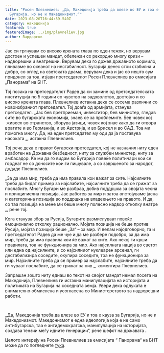 ```yaml
---
title: "Росен Плевнелиев: „Да, Македонија треба да влезе во ЕУ и тоа е кауза за
  Бугарија, но не и Македонизмот.“"
date: 2023-08-20T16:44:59.540Z
category: македонија
featured: true
featuredImage: ../img/plevneliev.jpg
author: Вардарски
---
```

<div class="post_content">
                <p>Јас си тргнувам со високо крената глава по еден тежок, но верувам достоен и успешен мандат, обележан со рекордно многу кризи – надворешни и внатрешни. Верувам дека го држев државното кормило, пливавме во океанот на нестабилност. Бугарија денес стои стабилна и добро, со оглед на светската драма, верувам дека и јас со нешто сум придонел за тоа, изјави претседателот Росен Плевнелиев во емисијата „Панорама“ на БНТ.</p>
<p>Тој посака на претседателот Радев да си замине од претседателската институција по 5 години со чувство на задоволство, достојно и со високо крената глава. Плевнелиев истакна дека се сосема различни со новоизбраниот претседател. Тој доаѓа од армијата, станува претседател. „Јас бев претприемач, инвеститор, бев министер, гледав сите во бугарската економија, знаев се за проблемите. Бев човек кој &nbsp;живеел во странство, зборува јазици, човек кој знае како да ги отвора вратите и во Германија, и во Австрија, и во Брисел и во САД. Тоа ми помогна многу. Да, на еден претседател му оди да ја поставува насоката „, истакна Плевнелиев.</p>
<p>Тој рече дека е првиот бугарски претседател, кој не назначил ниту еден вработен на Државна безбедност, ниту за службен министер, ниту за амбасадор. Ќе ми да го видам во Бугарија повеќе политичари кои се гордеат не со доносите кои ги пишувале, а со завршеното за народот, додаде Плевнелиев.</p>
<p>„За да има мир, треба да има правила кои важат за сите. Најсилните треба да бидат пример за најслабите, најсилните треба да се грижат за послабите. Многу Бугари ме разбраа, добив поддршка за својата чесна и принципиелна позиција. Јас работев за мир и затоа опстојуваме јасна и категорична позиција во поддршка на владеењето на правото. И да, со таа позиција на мене ми беше многу полесно надвор отколку внатре „, рече тој.</p>
<p>Кога станува збор за Русија, Бугарите размислуваат повеќе емоционално отколку рационално. Мојата позиција не беше против Русија, мојата позиција беше „За“ – за мир. И велам најодговорно, та и претседателот Радев да ме чуе и да ме разбере подобро, за да има мир, треба да има правила кои ќе важат за сите. Ако некој ги крши правилата, тоа не функционира за мир. Ако најсилната нација во светот или една од најсилните, и со најсилниот нуклеарен арсенал, ги дестабилизира соседите, окупира соседите, тоа не функционира за мир. Најсилните треба да се пример за најслабите, најсилните треба да ги чуваат послабите, да се грижат за нив „, коментира Плевнелиев.</p>
<p>Запрашан зошто ниту еднаш во текот на својот мандат немал посета на Македонија, Плевнелиев ги истакна манипулацијата на историјата и политиката на Бугарија на соседната земја. Увери дека одлуката е внимателно обмислена и усогласена со Министерството за надворешни работи.</p>
<p>&nbsp;</p>
<p>„Да, Македонија треба да влезе во ЕУ и тоа е кауза за Бугарија, но не и Македонизмот. Македонизмот е една идеологија која е не само антибугарска, таа е антидемократска, манипулација на историјата, создава тензии меѓу идните генерации“, рече шефот на државата .</p>
<p>Целото интервjу на Росен Плевнелиев за емисиjaта “ Панорама“ на БНТ може да го погледнете <a href="http://imedia.bnt.bg/predavanyia/panorama-s-bojko-vasilev/prezidentat-v-kraya-na-mandata-gostuva-rosen-plevneliev-19-01-2017?631201">тука</a>.</p>